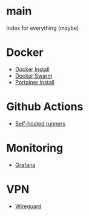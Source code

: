 <head>
  <link rel="shortcut icon" type="image/png" href="favicon.png?">
</head>

# main
Index for everything (maybe)

# Docker
- [Docker Install](/tutorials/setup/docker.md)
- [Docker Swarm](/tutorials/setup/docker-swarm.md)
- [Portainer Install](/tutorials/setup/portainer.md)

# Github Actions
- [Self-hosted runners](/tutorials/setup/github-runner.md)

# Monitoring
- [Grafana](/tutorials/setup/grafana.md)

# VPN
- [Wireguard](/tutorials/configuration/wireguard.md)